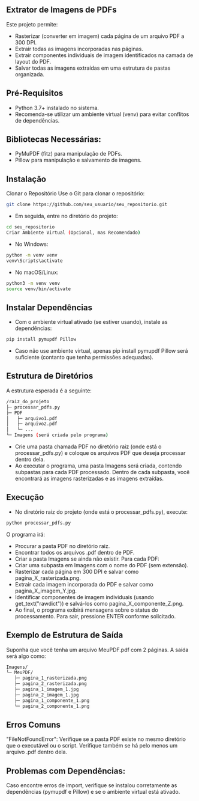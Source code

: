 ## Extrator de Imagens de PDFs
Este projeto permite:
- Rasterizar (converter em imagem) cada página de um arquivo PDF a 300 DPI.
- Extrair todas as imagens incorporadas nas páginas.
- Extrair componentes individuais de imagem identificados na camada de layout do PDF.
- Salvar todas as imagens extraídas em uma estrutura de pastas organizada.

## Pré-Requisitos
- Python 3.7+ instalado no sistema.
- Recomenda-se utilizar um ambiente virtual (venv) para evitar conflitos de dependências.

## Bibliotecas Necessárias:
- PyMuPDF (fitz) para manipulação de PDFs.
- Pillow para manipulação e salvamento de imagens.

## Instalação
Clonar o Repositório
Use o Git para clonar o repositório:
```bash
git clone https://github.com/seu_usuario/seu_repositorio.git
```

- Em seguida, entre no diretório do projeto:
```bash
cd seu_repositorio
Criar Ambiente Virtual (Opcional, mas Recomendado)
```

- No Windows:
```bash
python -m venv venv
venv\Scripts\activate
```

- No macOS/Linux:
```bash
python3 -m venv venv
source venv/bin/activate
```
## Instalar Dependências

- Com o ambiente virtual ativado (se estiver usando), instale as dependências:
```bash
pip install pymupdf Pillow
```

- Caso não use ambiente virtual, apenas pip install pymupdf Pillow será suficiente (contanto que tenha permissões adequadas).

## Estrutura de Diretórios
A estrutura esperada é a seguinte:

```bash
/raiz_do_projeto
├─ processar_pdfs.py
├─ PDF
│   ├─ arquivo1.pdf
│   ├─ arquivo2.pdf
│   └─ ...
└─ Imagens (será criada pelo programa)
```

- Crie uma pasta chamada PDF no diretório raiz (onde está o processar_pdfs.py) e coloque os arquivos PDF que deseja processar dentro dela.
- Ao executar o programa, uma pasta Imagens será criada, contendo subpastas para cada PDF processado. Dentro de cada subpasta, você encontrará as imagens rasterizadas e as imagens extraídas.
## Execução
- No diretório raiz do projeto (onde está o processar_pdfs.py), execute:

```bash
python processar_pdfs.py
```
O programa irá:
- Procurar a pasta PDF no diretório raiz.
- Encontrar todos os arquivos .pdf dentro de PDF.
- Criar a pasta Imagens se ainda não existir.
Para cada PDF:
- Criar uma subpasta em Imagens com o nome do PDF (sem extensão).
- Rasterizar cada página em 300 DPI e salvar como pagina_X_rasterizada.png.
- Extrair cada imagem incorporada do PDF e salvar como pagina_X_imagem_Y.jpg.
- Identificar componentes de imagem individuais (usando get_text("rawdict")) e salvá-los como pagina_X_componente_Z.png.
- Ao final, o programa exibirá mensagens sobre o status do processamento. Para sair, pressione ENTER conforme solicitado.

## Exemplo de Estrutura de Saída
Suponha que você tenha um arquivo MeuPDF.pdf com 2 páginas. A saída será algo como:
```bash
Imagens/
└─ MeuPDF/
   ├─ pagina_1_rasterizada.png
   ├─ pagina_2_rasterizada.png
   ├─ pagina_1_imagem_1.jpg
   ├─ pagina_2_imagem_1.jpg
   ├─ pagina_1_componente_1.png
   └─ pagina_2_componente_1.png
```

## Erros Comuns
"FileNotFoundError":
Verifique se a pasta PDF existe no mesmo diretório que o executável ou o script. Verifique também se há pelo menos um arquivo .pdf dentro dela.

## Problemas com Dependências:
Caso encontre erros de import, verifique se instalou corretamente as dependências (pymupdf e Pillow) e se o ambiente virtual está ativado.
